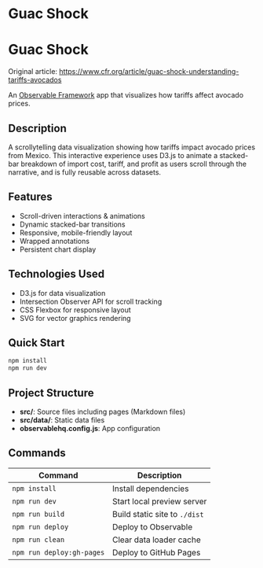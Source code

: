 # Guac Shock

# Guac Shock

Original article: https://www.cfr.org/article/guac-shock-understanding-tariffs-avocados

An [Observable Framework](https://observablehq.com/framework/) app that visualizes how tariffs affect avocado prices.

## Description

A scrollytelling data visualization showing how tariffs impact avocado prices from Mexico. This interactive experience uses D3.js to animate a stacked-bar breakdown of import cost, tariff, and profit as users scroll through the narrative, and is fully reusable across datasets.

## Features

- Scroll-driven interactions & animations
- Dynamic stacked-bar transitions
- Responsive, mobile-friendly layout
- Wrapped annotations
- Persistent chart display

## Technologies Used

- D3.js for data visualization
- Intersection Observer API for scroll tracking
- CSS Flexbox for responsive layout
- SVG for vector graphics rendering

## Quick Start

```bash
npm install
npm run dev
```

## Project Structure

- **src/**: Source files including pages (Markdown files)
- **src/data/**: Static data files
- **observablehq.config.js**: App configuration

## Commands

| Command                   | Description                   |
| ------------------------- | ----------------------------- |
| `npm install`             | Install dependencies          |
| `npm run dev`             | Start local preview server    |
| `npm run build`           | Build static site to `./dist` |
| `npm run deploy`          | Deploy to Observable          |
| `npm run clean`           | Clear data loader cache       |
| `npm run deploy:gh-pages` | Deploy to GitHub Pages        |
